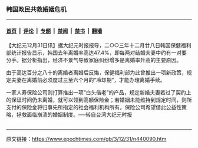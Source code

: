 ### 韩国政民共救婚姻危机

---

#### [首页](../../../..?n440090) &nbsp;|&nbsp; [评论](../../../../../epoch-comment?n440090) &nbsp;|&nbsp; [专题](../../../../../epoch-special?n440090) &nbsp;|&nbsp; [禁闻](../../../../../epoch-news?n440090) &nbsp;|&nbsp; [禁书](../../../../../books?n440090) &nbsp;|&nbsp; [翻墙](https://github.com/gfw-breaker/nogfw/blob/master/README.md?n440090)


<div class="post_content" id="artbody" itemprop="articleBody">
 <!-- article content begin -->
 <p>
  【大纪元12月31日讯】据大纪元时报报导，二○○三年十二月廿八日韩国保健福利部统计报告显示，韩国去年离婚率高达47.4%，即每两对结婚夫妻中约有一对要分手。据分析指出，经济不景气导致家庭纠纷增多是离婚率升高的主要原因。
 </p>
 <p>
  由于高达百分之八十的离婚者离婚后反悔，保健福利部为此曾推出一项新政策，规定夫妻在离婚前必须度过三至六个月的“冷却期”，才能办理离婚手续。
 </p>
 <p>
  一家人寿保险公司则打算推出一项“白头偕老”的产品，规定新婚夫妻若过了契约上的保证时间仍未离婚，就可以领到高额保险金；若婚姻未能维持到规定时间，则所支付的保险金将归事先所指定的社会福利机构所有。保险公司希望借此公益性策略，拯救面临崩溃的婚姻制度。──转自台湾大纪元时报
  <br/>
  <font color="#ffffff">
   (http://www.dajiyuan.com)
  </font>
 </p>
 <!-- article content end -->
 <div id="below_article_ad">
 </div>
</div>


---

原文链接：https://www.epochtimes.com/gb/3/12/31/n440090.htm